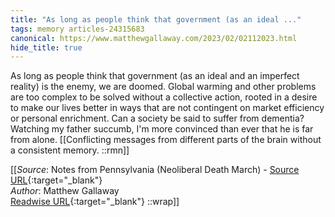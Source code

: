 ```yaml
---
title: "As long as people think that government (as an ideal ..."
tags: memory articles-24315683
canonical: https://www.matthewgallaway.com/2023/02/02112023.html
hide_title: true
---
```


As long as people think that government (as an ideal and an imperfect reality) is the enemy, we are doomed. Global warming and other problems are too complex to be solved without a collective action, rooted in a desire to make our lives better in ways that are not contingent on market efficiency or personal enrichment. Can a society be said to suffer from dementia? Watching my father succumb, I'm more convinced than ever that he is far from alone.
[[Conflicting messages from different parts of the brain without a consistent memory. ::rmn]]


[[_Source_: Notes from Pennsylvania (Neoliberal Death March) - [Source URL](https://www.matthewgallaway.com/2023/02/02112023.html){:target="_blank"}<br>
_Author_: Matthew Gallaway<br>
[Readwise URL](https://readwise.io/open/475036194){:target="_blank"}
::wrap]]